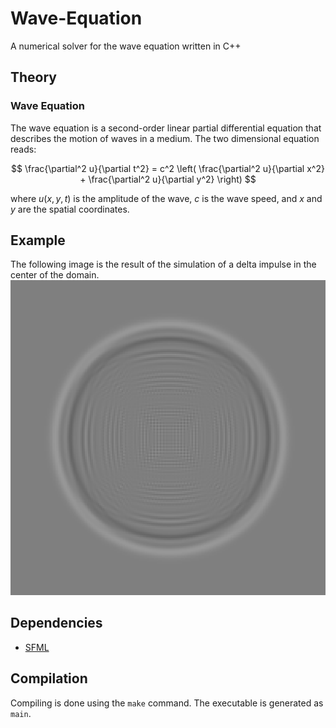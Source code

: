 # Wave-Equation
A numerical solver for the wave equation written in C++

## Theory

### Wave Equation

The wave equation is a second-order linear partial differential equation that describes the motion of waves in a medium. The two dimensional equation reads:

$$
\frac{\partial^2 u}{\partial t^2} = c^2 \left( \frac{\partial^2 u}{\partial x^2} + \frac{\partial^2 u}{\partial y^2} \right)
$$

where $u(x, y, t)$ is the amplitude of the wave, $c$ is the wave speed, and $x$ and $y$ are the spatial coordinates.


## Example

The following image is the result of the simulation of a delta impulse in the center of the domain.
![Delta impulse](render/delta.png)



## Dependencies
- [SFML](https://www.sfml-dev.org/)

## Compilation
Compiling is done using the `make` command. The executable is generated as `main`.
